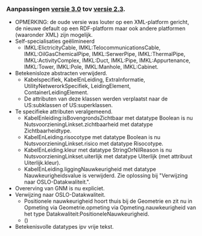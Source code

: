 ### Aanpassingen [versie 3.0](https://belgif.github.io/thematic/models/cable-pipe/) tov [versie 2.3](https://overheid.vlaanderen.be/help/file/1176/download?token=ndmVBd4y).
- OPMERKING: de oude versie was louter op een XML-platform gericht, de nieuwe default op een RDF-platform maar ook andere platformen (waaronder XML) zijn mogelijk.
- Self-specialisaties geëlimineerd
  - IMKL:ElictricityCable, IMKL:TelocommunicationsCable, IMKL:OilGasChemicalPipe, IMKL:SerwerPipe, IMKL:ThermalPipe, IMKL:ActivityComplex, IMKL:Duct, IMKL:Pipe, IMKL:Appurtenance, IMKL:Tower, IMKL:Pole, IMKL:Manhole, IMKL:Cabinet. 
- Betekenisloze abstracten verwijderd.
  - Kabelspecifiek, KabelEnLeiding, ExtraInformatie, UtilityNetwerorkSpecifiek, LeidingElement, ContainerLeidingElement.
  - De attributen van deze klassen werden verplaatst naar de US:subklassen of US:superklassen.
- Te specifieke attributen veralgemeend.
  - KabelEnleiding:isBovengrondsZichtbaar met datatype Boolean is nu NutsvoorzieningLinkset.zichtbaarheid met datatype Zichtbaarheidtype.
  - KabelEnLeiding.risocotype met datatype Boolean is nu NutsvoorzieningLinkset.risico met datatype Risocotype.
  - KabelEnLeiding.kleur met datatype StringOrNilReason is nu NutsvoorzieningLinkset.uiterlijk met datatype Uiterlijk (met attribuut Uiterlijk.kleur).
  - KabelEnLeiding.liggingNauwkeurigheid met datatype Nauwkeurigheidsvalue is verwijderd. Zie oplossing bij "Verwijzing naar OSLO-Datakwaliteit.". 
- Overerving van GNM is nu expliciet.
- Verwijzing naar OSLO-Datakwaliteit.
  - Positionele nauwkeurigheid hoort thuis bij de Geometrie en zit nu in Opmeting via Geometrie.opmeting via Opmeting.nauwkeurigheid van het type Datakwaliteit:PositioneleNauwkeurigheid.
   - ()
- Betekenisvolle datatypes ipv vrije tekst.
